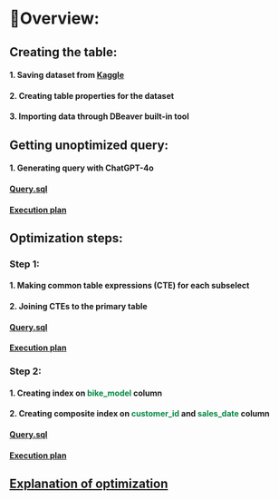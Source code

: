 # 📄Overview:
## Creating the table:
#### 1. Saving dataset from [Kaggle](https://www.kaggle.com/)
#### 2. Creating table properties for the dataset
#### 3. Importing data through DBeaver built-in tool
## Getting unoptimized query:
#### 1. Generating query with ChatGPT-4o
#### [Query.sql](query_versions/original_query.sql)
#### [Execution plan](execution_plans/original_querry.md)
## Optimization steps:
### Step 1:
#### 1. Making common table expressions (CTE) for each subselect
#### 2. Joining CTEs to the primary table
#### [Query.sql](query_versions/step1_refactor.sql)
#### [Execution plan](execution_plans/step1_refactor.md)
### Step 2:
#### 1. Creating index on  <span style="color: #058743;">bike_model</span> column
#### 2. Creating composite index on <span style="color: #058743;">customer_id</span> and <span style="color: #058743;">sales_date</span> column
#### [Query.sql](query_versions/step2_indexing.sql)
#### [Execution plan](execution_plans/step2_indexing.md)
## [Explanation of optimization](explanations/explanation.md)
